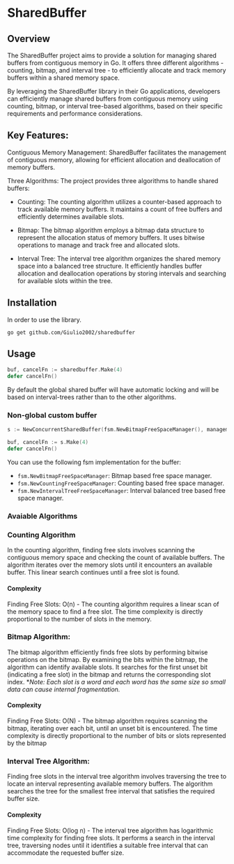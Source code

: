 # SharedBuffer

## Overview
The SharedBuffer project aims to provide a solution for managing shared buffers from contiguous memory in Go. It offers three different algorithms - counting, bitmap, and interval tree - to efficiently allocate and track memory buffers within a shared memory space.

By leveraging the SharedBuffer library in their Go applications, developers can efficiently manage shared buffers from contiguous memory using counting, bitmap, or interval tree-based algorithms, based on their specific requirements and performance considerations.

## Key Features:

Contiguous Memory Management: SharedBuffer facilitates the management of contiguous memory, allowing for efficient allocation and deallocation of memory buffers.

Three Algorithms: The project provides three algorithms to handle shared buffers:

* Counting: The counting algorithm utilizes a counter-based approach to track available memory buffers. It maintains a count of free buffers and efficiently determines available slots.

* Bitmap: The bitmap algorithm employs a bitmap data structure to represent the allocation status of memory buffers. It uses bitwise operations to manage and track free and allocated slots.

* Interval Tree: The interval tree algorithm organizes the shared memory space into a balanced tree structure. It efficiently handles buffer allocation and deallocation operations by storing intervals and searching for available slots within the tree.

## Installation

In order to use the library.
```
go get github.com/Giulio2002/sharedbuffer
```

## Usage

```go
buf, cancelFn := sharedbuffer.Make(4)
defer cancelFn()
```

By default the global shared buffer will have automatic locking and will be based on interval-trees rather than to the other algorithms.

### Non-global custom buffer

```go
s := NewConcurrentSharedBuffer(fsm.NewBitmapFreeSpaceManager(), management.NewMemoryBuffer())

buf, cancelFn := s.Make(4)
defer cancelFn()
```

You can use the following fsm implementation for the buffer:

* `fsm.NewBitmapFreeSpaceManager`: Bitmap based free space manager.
* `fsm.NewCountingFreeSpaceManager`: Counting based free space manager.
* `fsm.NewIntervalTreeFreeSpaceManager`: Interval balanced tree based free space manager.

### Avaiable Algorithms

### Counting Algorithm

In the counting algorithm, finding free slots involves scanning the contiguous memory space and checking the count of available buffers. The algorithm iterates over the memory slots until it encounters an available buffer. This linear search continues until a free slot is found.

#### Complexity


Finding Free Slots: O(n) - The counting algorithm requires a linear scan of the memory space to find a free slot. The time complexity is directly proportional to the number of slots in the memory.

### Bitmap Algorithm:

The bitmap algorithm efficiently finds free slots by performing bitwise operations on the bitmap. By examining the bits within the bitmap, the algorithm can identify available slots. It searches for the first unset bit (indicating a free slot) in the bitmap and returns the corresponding slot index.
**Note: Each slot is a word and each word has the same size so small data can cause internal fragmentation.*

#### Complexity

Finding Free Slots: O(N) - The bitmap algorithm requires scanning the bitmap, iterating over each bit, until an unset bit is encountered. The time complexity is directly proportional to the number of bits or slots represented by the bitmap


### Interval Tree Algorithm:
Finding free slots in the interval tree algorithm involves traversing the tree to locate an interval representing available memory buffers. The algorithm searches the tree for the smallest free interval that satisfies the required buffer size.

#### Complexity

Finding Free Slots: O(log n) - The interval tree algorithm has logarithmic time complexity for finding free slots. It performs a search in the interval tree, traversing nodes until it identifies a suitable free interval that can accommodate the requested buffer size.

